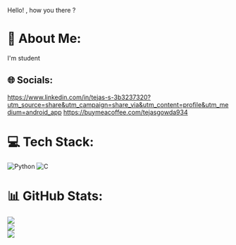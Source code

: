 Hello! , how you there ?
# 💫 About Me:
I'm student


## 🌐 Socials:

https://www.linkedin.com/in/tejas-s-3b3237320?utm_source=share&utm_campaign=share_via&utm_content=profile&utm_medium=android_app
https://buymeacoffee.com/tejasgowda934

# 💻 Tech Stack:
![Python](https://img.shields.io/badge/python-3670A0?style=for-the-badge&logo=python&logoColor=yellow)
![C](https://img.shields.io/badge/c-%2300599C.svg?style=for-the-badge&logo=c&logoColor=white) 
# 📊 GitHub Stats:
![](https://github-readme-stats.vercel.app/api?username=Tejas934677&theme=highcontrast&hide_border=false&include_all_commits=true&count_private=true)<br/>
![](https://github-readme-streak-stats.herokuapp.com/?user=Tejas934677&theme=highcontrast&hide_border=false)<br/>
![](https://github-readme-stats.vercel.app/api/top-langs/?username=Tejas934677&theme=highcontrast&hide_border=false&include_all_commits=true&count_private=true&layout=compact)

